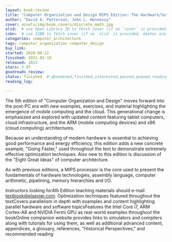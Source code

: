 ```yaml
---
layout: book-review
title: "Computer Organization and Design MIPS Edition: The Hardware/Software Interface"
author: "David A. Patterson, John L. Hennessy"
cover: assets/img/book_covers/discrete_math.jpg
olid:  # use Open Library ID to fetch cover (if no `cover` is provided)
isbn:  # use ISBN to fetch cover (if no `olid` is provided, dashes are optional)
categories: computer_architecture
tags: computer_organization computer_design
buy_link: 
started: 2020-09-22
finished: 2021-02-19
released: 2013
stars: 3.97
goodreads_review:
status: finished  #'abandoned,finished,interested,paused,queued,reading,reread'
reading_log:

---
```


The 5th edition of "Computer Organization and Design" moves forward into the post-PC era with new examples, exercises, and material highlighting the emergence of mobile computing and the cloud. This generational change is emphasized and explored with updated content featuring tablet computers, cloud infrastructure, and the ARM (mobile computing devices) and x86 (cloud computing) architectures.

Because an understanding of modern hardware is essential to achieving good performance and energy efficiency, this edition adds a new concrete example, "Going Faster," used throughout the text to demonstrate extremely effective optimization techniques. Also new to this edition is discussion of the "Eight Great Ideas" of computer architecture.

As with previous editions, a MIPS processor is the core used to present the fundamentals of hardware technologies, assembly language, computer arithmetic, pipelining, memory hierarchies and I/O.

Instructors looking for4th Edition teaching materials should e-mail textbook@elsevier.com.
Optimization techniques featured throughout the textCovers parallelism in depth with examples and content highlighting parallel hardware and software topicsFeatures the Intel Core i7, ARM Cortex-A8 and NVIDIA Fermi GPU as real-world examples throughout the bookOnline companion website provides links to simulators and compilers along with tutorials for using them, as well as additional advanced content, appendices, a glossary, references, "Historical Perspectives," and recommended reading